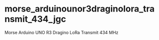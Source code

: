 # morse_arduinounor3draginolora_transmit_434_jgc
Morse Arduino UNO R3 Dragino LoRa Transmit 434 MHz

